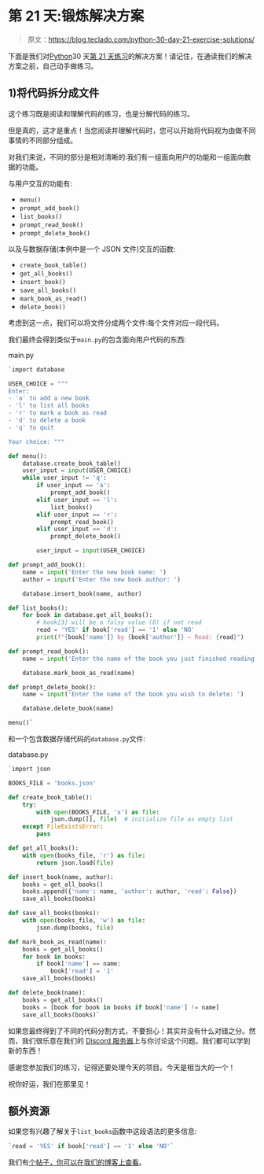 # 第 21 天:锻炼解决方案

> 原文：<https://blog.teclado.com/python-30-day-21-exercise-solutions/>

下面是我们对[Python](https://blog.teclado.com/30-days-of-python)30 天[第 21 天练习](/30-days-of-python/python-30-day-21-multiple-files)的解决方案！请记住，在通读我们的解决方案之前，自己动手做练习。

## 1)将代码拆分成文件

这个练习既是阅读和理解代码的练习，也是分解代码的练习。

但是真的，这才是重点！当您阅读并理解代码时，您可以开始将代码视为由做不同事情的不同部分组成。

对我们来说，不同的部分是相对清晰的:我们有一组面向用户的功能和一组面向数据的功能。

与用户交互的功能有:

*   `menu()`
*   `prompt_add_book()`
*   `list_books()`
*   `prompt_read_book()`
*   `prompt_delete_book()`

以及与数据存储(本例中是一个 JSON 文件)交互的函数:

*   `create_book_table()`
*   `get_all_books()`
*   `insert_book()`
*   `save_all_books()`
*   `mark_book_as_read()`
*   `delete_book()`

考虑到这一点，我们可以将文件分成两个文件:每个文件对应一段代码。

我们最终会得到类似于`main.py`的包含面向用户代码的东西:

main.py

```py
`import database

USER_CHOICE = """
Enter:
- 'a' to add a new book
- 'l' to list all books
- 'r' to mark a book as read
- 'd' to delete a book
- 'q' to quit

Your choice: """

def menu():
    database.create_book_table()
    user_input = input(USER_CHOICE)
    while user_input != 'q':
        if user_input == 'a':
            prompt_add_book()
        elif user_input == 'l':
            list_books()
        elif user_input == 'r':
            prompt_read_book()
        elif user_input == 'd':
            prompt_delete_book()

        user_input = input(USER_CHOICE)

def prompt_add_book():
    name = input('Enter the new book name: ')
    author = input('Enter the new book author: ')

    database.insert_book(name, author)

def list_books():
    for book in database.get_all_books():
        # book[3] will be a falsy value (0) if not read
        read = 'YES' if book['read'] == '1' else 'NO'
        print(f"{book['name']} by {book['author']} — Read: {read}")

def prompt_read_book():
    name = input('Enter the name of the book you just finished reading: ')

    database.mark_book_as_read(name)

def prompt_delete_book():
    name = input('Enter the name of the book you wish to delete: ')

    database.delete_book(name)

menu()` 
```

和一个包含数据存储代码的`database.py`文件:

database.py

```py
`import json

BOOKS_FILE = 'books.json'

def create_book_table():
    try:
        with open(BOOKS_FILE, 'x') as file:
            json.dump([], file)  # initialize file as empty list
    except FileExistsError:
        pass

def get_all_books():
    with open(books_file, 'r') as file:
        return json.load(file)

def insert_book(name, author):
    books = get_all_books()
    books.append({'name': name, 'author': author, 'read': False})
    save_all_books(books)

def save_all_books(books):
    with open(books_file, 'w') as file:
        json.dump(books, file)

def mark_book_as_read(name):
    books = get_all_books()
    for book in books:
        if book['name'] == name:
            book['read'] = '1'
    save_all_books(books)

def delete_book(name):
    books = get_all_books()
    books = [book for book in books if book['name'] != name]
    save_all_books(books)` 
```

如果您最终得到了不同的代码分割方式，不要担心！其实并没有什么对错之分。然而，我们很乐意在我们的 [Discord 服务器](https://discord.gg/BBWwyMq)上与你讨论这个问题。我们都可以学到新的东西！

感谢您参加我们的练习，记得还要处理今天的项目。今天是相当大的一个！

祝你好运，我们在那里见！

## 额外资源

如果您有兴趣了解关于`list_books`函数中这段语法的更多信息:

```py
`read = 'YES' if book['read'] == '1' else 'NO'` 
```

我们有[个帖子，你可以在我们的博客上查看](https://blog.teclado.com/python-pythons-ternary-operator/)。